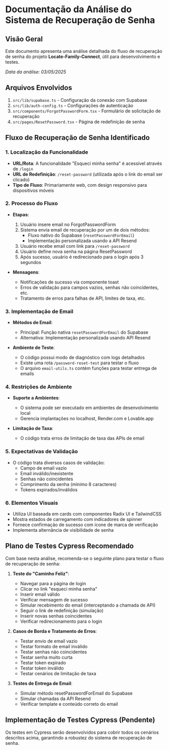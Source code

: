 # Documentação da Análise do Sistema de Recuperação de Senha

## Visão Geral

Este documento apresenta uma análise detalhada do fluxo de recuperação de senha do projeto **Locate-Family-Connect**, útil para desenvolvimento e testes.

*Data da análise: 03/05/2025*

## Arquivos Envolvidos

1. `src/lib/supabase.ts` - Configuração da conexão com Supabase
2. `src/lib/auth-config.ts` - Configurações de autenticação
3. `src/components/ForgotPasswordForm.tsx` - Formulário de solicitação de recuperação
4. `src/pages/ResetPassword.tsx` - Página de redefinição de senha

## Fluxo de Recuperação de Senha Identificado

### 1. Localização da Funcionalidade
- **URL/Rota**: A funcionalidade "Esqueci minha senha" é acessível através de `/login`
- **URL de Redefinição**: `/reset-password` (utilizada após o link do email ser clicado)
- **Tipo de Fluxo**: Primariamente web, com design responsivo para dispositivos móveis

### 2. Processo do Fluxo
- **Etapas**:
  1. Usuário insere email no ForgotPasswordForm
  2. Sistema envia email de recuperação por um de dois métodos:
     - Fluxo nativo do Supabase (`resetPasswordForEmail`)
     - Implementação personalizada usando a API Resend
  3. Usuário recebe email com link para `/reset-password`
  4. Usuário define nova senha na página ResetPassword
  5. Após sucesso, usuário é redirecionado para o login após 3 segundos

- **Mensagens**:
  - Notificações de sucesso via componente toast
  - Erros de validação para campos vazios, senhas não coincidentes, etc.
  - Tratamento de erros para falhas de API, limites de taxa, etc.

### 3. Implementação de Email
- **Métodos de Email**:
  - Principal: Função nativa `resetPasswordForEmail` do Supabase
  - Alternativa: Implementação personalizada usando API Resend
  
- **Ambiente de Teste**:
  - O código possui modo de diagnóstico com logs detalhados
  - Existe uma rota `/password-reset-test` para testar o fluxo
  - O arquivo `email-utils.ts` contém funções para testar entrega de emails

### 4. Restrições de Ambiente
- **Suporte a Ambientes**:
  - O sistema pode ser executado em ambientes de desenvolvimento local
  - Gerencia implantações no localhost, Render.com e Lovable.app
  
- **Limitação de Taxa**:
  - O código trata erros de limitação de taxa das APIs de email

### 5. Expectativas de Validação
- O código trata diversos casos de validação:
  - Campo de email vazio
  - Email inválido/inexistente
  - Senhas não coincidentes
  - Comprimento da senha (mínimo 8 caracteres)
  - Tokens expirados/inválidos

### 6. Elementos Visuais
- Utiliza UI baseada em cards com componentes Radix UI e TailwindCSS
- Mostra estados de carregamento com indicadores de spinner
- Fornece confirmação de sucesso com ícone de marca de verificação
- Implementa alternância de visibilidade de senha

## Plano de Testes Cypress Recomendado

Com base nesta análise, recomenda-se o seguinte plano para testar o fluxo de recuperação de senha:

1. **Teste do "Caminho Feliz"**:
   - Navegar para a página de login
   - Clicar no link "esqueci minha senha"
   - Inserir email válido
   - Verificar mensagem de sucesso
   - Simular recebimento do email (interceptando a chamada de API)
   - Seguir o link de redefinição (simulação)
   - Inserir novas senhas coincidentes
   - Verificar redirecionamento para o login

2. **Casos de Borda e Tratamento de Erros**:
   - Testar envio de email vazio
   - Testar formato de email inválido
   - Testar senhas não coincidentes
   - Testar senha muito curta
   - Testar token expirado
   - Testar token inválido
   - Testar cenários de limitação de taxa

3. **Testes de Entrega de Email**:
   - Simular método resetPasswordForEmail do Supabase
   - Simular chamadas da API Resend
   - Verificar template e conteúdo correto do email

## Implementação de Testes Cypress (Pendente)

Os testes em Cypress serão desenvolvidos para cobrir todos os cenários descritos acima, garantindo a robustez do sistema de recuperação de senha.
